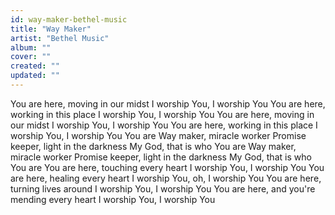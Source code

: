 ```yaml
---
id: way-maker-bethel-music
title: "Way Maker"
artist: "Bethel Music"
album: ""
cover: ""
created: ""
updated: ""
---
```


You are here, moving in our midst
I worship You, I worship You
You are here, working in this place
I worship You, I worship You
You are here, moving in our midst
I worship You, I worship You
You are here, working in this place
I worship You, I worship You
You are
Way maker, miracle worker
Promise keeper, light in the darkness
My God, that is who You are
Way maker, miracle worker
Promise keeper, light in the darkness
My God, that is who You are
You are here, touching every heart
I worship You, I worship You
You are here, healing evеry heart
I worship You, oh, I worship You
You are herе, turning lives around
I worship You, I worship You
You are here, and you're mending every heart
I worship You, I worship You